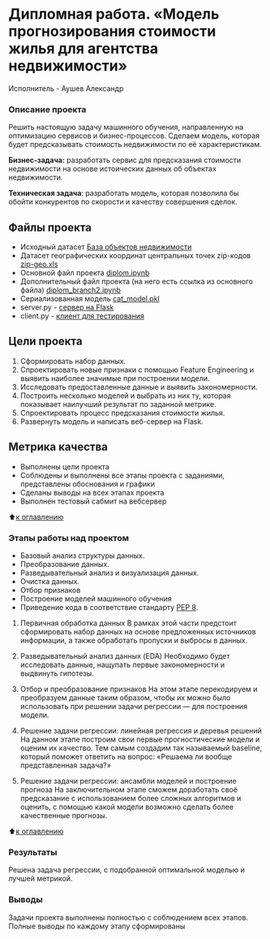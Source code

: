 # Дипломная работа. «Модель прогнозирования стоимости жилья для агентства недвижимости»
Исполнитель - Аушев Александр

### Описание проекта

Решить настоящую задачу машинного обучения, направленную на оптимизацию сервисов и бизнес-процессов. Сделаем модель, которая будет предсказывать стоимость недвижимости по её характеристикам.

**Бизнес-задача:** разработать сервис для предсказания стоимости недвижимости на основе истоических данных об объектах недвижимости.

**Техническая задача**: разработать модель, которая позволила бы обойти конкурентов по скорости и качеству совершения сделок.

## Файлы проекта
+ Исходный датасет [База объектов недвижимости](https://drive.google.com/file/d/11-ZNNIdcQ7TbT8Y0nsQ3Q0eiYQP__NIW/view)
+ Датасет географических координат центральных точек zip-кодов [zip-geo.xls](https://drive.google.com/file/d/11-ZNNIdcQ7TbT8Y0nsQ3Q0eiYQP__NIW/view)
+ Основной файл проекта [diplom.ipynb](https://github.com/Sphexxx/Diplom/blob/main/diplom_v1.ipynb)
+ Дополнительный файл проекта (на него есть ссылка из основного файла) [diplom_branch2.ipynb](https://github.com/Sphexxx/Diplom/blob/main/diplom_v1.ipynb)
+ Сериализованная модель [cat_model.pkl](https://drive.google.com/file/d/1Emm0apJ-2I9ZTJQIXQGwvyU0MhCeYEBt/view?usp=sharing)
+ server.py - [сервер на Flask](https://github.com/Sphexxx/Diplom/blob/main/server.py)
+ client.py - [клиент для тестирования](https://github.com/Sphexxx/Diplom/blob/main/client.py)

## Цели проекта

1. Сформировать набор данных.
2. Спроектировать новые признаки с помощью Feature Engineering и выявить наиболее значимые при построении модели.
3. Исследовать предоставленные данные и выявить закономерности.
4. Построить несколько моделей и выбрать из них ту, которая показывает наилучший результат по заданной метрике.
5. Спроектировать процесс предсказания стоимости жилья.
6. Развернуть модель и написать веб-сервер на Flask.

## Метрика качества

+ Выполнены цели проекта
+ Соблюдены и выполнены все этапы проекта с заданиями, представлены обоснования и графики
+ Сделаны выводы на всех этапах проекта
+ Выполнен тестовый сабмит на вебсервер

:arrow_up:[к оглавлению](https://github.com/Sphexxx/Diplom/blob/main/README.md#Оглавление)

### Этапы работы над проектом
+ Базовый анализ структуры данных.
+ Преобразование данных.
+ Разведывательный анализ и визуализация данных.
+ Очистка данных.
+ Отбор признаков
+ Построение моделей машинного обучения
+ Приведение кода в соответствие стандарту [PEP 8](https://peps.python.org/pep-0008/).

1. Первичная обработка данных
В рамках этой части предстоит сформировать набор данных на основе предложенных источников информации, а также обработать пропуски и выбросы в данных.

2. Разведывательный анализ данных (EDA)
Необходимо будет исследовать данные, нащупать первые закономерности и выдвинуть гипотезы.

3. Отбор и преобразование признаков
На этом этапе перекодируем и преобразуем данные таким образом, чтобы их можно было использовать при решении задачи регрессии — для построения модели.

4. Решение задачи регрессии: линейная регрессия и деревья решений
На данном этапе построим свои первые прогностические модели и оценим их качество. Тем самым создадим так называемый baseline, который поможет ответить на вопрос: «Решаема ли вообще представленная задача?»

5. Решение задачи регрессии: ансамбли моделей и построение прогноза
На заключительном этапе сможем доработать своё предсказание с использованием более сложных алгоритмов и оценить, с помощью какой модели возможно сделать более качественные прогнозы.

:arrow_up:[к оглавлению](https://github.com/Sphexxx/Diplom/blob/main/README.md#Оглавление)

### Результаты

Решена задача регрессии, с подобранной оптимальной моделью и лучшей метрикой.

### Выводы

Задачи проекта выполнены полностью с соблюдением всех этапов. Полные выводы по каждому этапу сформированы
